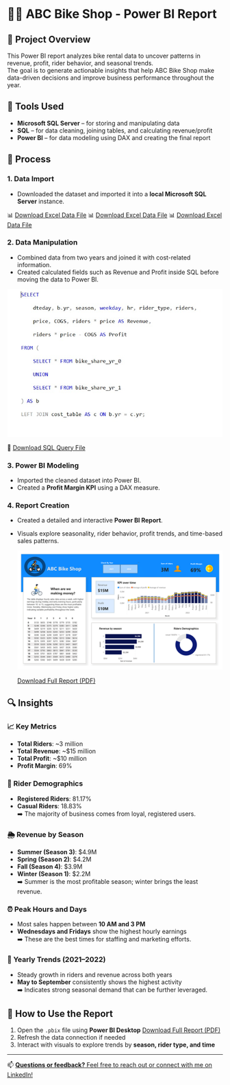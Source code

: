 # 🚴‍♂️ ABC Bike Shop - Power BI Report

## 📌 Project Overview

This Power BI report analyzes bike rental data to uncover patterns in revenue, profit, rider behavior, and seasonal trends.  
The goal is to generate actionable insights that help ABC Bike Shop make data-driven decisions and improve business performance throughout the year.


## 🧰 Tools Used

- **Microsoft SQL Server** – for storing and manipulating data  
- **SQL** – for data cleaning, joining tables, and calculating revenue/profit  
- **Power BI** – for data modeling using DAX and creating the final report  


## 🔄 Process

### 1. Data Import
- Downloaded the dataset and imported it into a **local Microsoft SQL Server** instance.
  
📊 [Download Excel Data File](./bike_data.xlsx)
📊 [Download Excel Data File](./bike_data.xlsx)
📊 [Download Excel Data File](./bike_data.xlsx)


### 2. Data Manipulation
- Combined data from two years and joined it with cost-related information.
- Created calculated fields such as Revenue and Profit inside SQL before moving the data to Power BI.

![Page 1](SQL/SQL_Query.jpeg)

📄 [Download SQL Query File](SQL/SQL_Query.sql)


### 3. Power BI Modeling
- Imported the cleaned dataset into Power BI.
-  Created a **Profit Margin KPI** using a DAX measure.

### 4. Report Creation
- Created a detailed and interactive **Power BI Report**.
- Visuals explore seasonality, rider behavior, profit trends, and time-based sales patterns.
  
  ![Page 1](Report/Bicycle_Report-1.png)


   [Download Full Report (PDF)](Report/Bicycle_Report.pdf)



## 🔍 Insights

### 📈 Key Metrics
- **Total Riders**: ~3 million  
- **Total Revenue**: ~$15 million  
- **Total Profit**: ~$10 million  
- **Profit Margin**: 69%


### 👥 Rider Demographics
- **Registered Riders**: 81.17%  
- **Casual Riders**: 18.83%  
➡️ The majority of business comes from loyal, registered users.


### 🌦 Revenue by Season
- **Summer (Season 3)**: $4.9M  
- **Spring (Season 2)**: $4.2M  
- **Fall (Season 4)**: $3.9M  
- **Winter (Season 1)**: $2.2M  
➡️ Summer is the most profitable season; winter brings the least revenue.


### ⏰ Peak Hours and Days
- Most sales happen between **10 AM and 3 PM**  
- **Wednesdays and Fridays** show the highest hourly earnings  
➡️ These are the best times for staffing and marketing efforts.


### 📅 Yearly Trends (2021–2022)
- Steady growth in riders and revenue across both years  
- **May to September** consistently shows the highest activity  
➡️ Indicates strong seasonal demand that can be further leveraged.


## 🚀 How to Use the Report

1. Open the `.pbix` file using **Power BI Desktop**
    [Download Full Report (PDF)](Report/Bicycle_Report.pdf) 
3. Refresh the data connection if needed  
4. Interact with visuals to explore trends by **season, rider type, and time**  

---

📫 [**Questions or feedback?** Feel free to reach out or connect with me on LinkedIn!](www.linkedin.com/in/shehrozsarwar)
